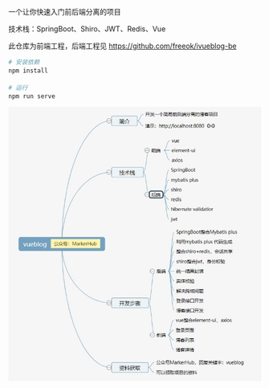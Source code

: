 一个让你快速入门前后端分离的项目

技术栈：SpringBoot、Shiro、JWT、Redis、Vue

此仓库为前端工程，后端工程见 https://github.com/freeok/ivueblog-be

```bash
# 安装依赖
npm install

# 运行
npm run serve
```

![技术栈.jpg](%E6%8A%80%E6%9C%AF%E6%A0%88.jpg)
    

